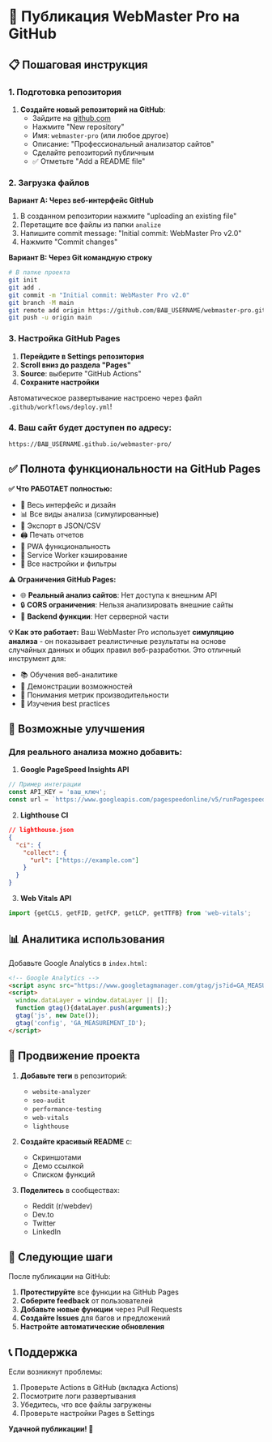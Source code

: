 # 🚀 Публикация WebMaster Pro на GitHub

## 📋 Пошаговая инструкция

### 1. Подготовка репозитория

1. **Создайте новый репозиторий на GitHub**:
   - Зайдите на [github.com](https://github.com)
   - Нажмите "New repository"
   - Имя: `webmaster-pro` (или любое другое)
   - Описание: "Профессиональный анализатор сайтов"
   - Сделайте репозиторий публичным
   - ✅ Отметьте "Add a README file"

### 2. Загрузка файлов

**Вариант A: Через веб-интерфейс GitHub**
1. В созданном репозитории нажмите "uploading an existing file"
2. Перетащите все файлы из папки `analize`
3. Напишите commit message: "Initial commit: WebMaster Pro v2.0"
4. Нажмите "Commit changes"

**Вариант B: Через Git командную строку**
```bash
# В папке проекта
git init
git add .
git commit -m "Initial commit: WebMaster Pro v2.0"
git branch -M main
git remote add origin https://github.com/ВАШ_USERNAME/webmaster-pro.git
git push -u origin main
```

### 3. Настройка GitHub Pages

1. **Перейдите в Settings репозитория**
2. **Scroll вниз до раздела "Pages"**
3. **Source**: выберите "GitHub Actions"
4. **Сохраните настройки**

Автоматическое развертывание настроено через файл `.github/workflows/deploy.yml`!

### 4. Ваш сайт будет доступен по адресу:
```
https://ВАШ_USERNAME.github.io/webmaster-pro/
```

## ✅ Полнота функциональности на GitHub Pages

**✅ Что РАБОТАЕТ полностью:**
- 🎯 Весь интерфейс и дизайн
- 📊 Все виды анализа (симулированные)
- 💾 Экспорт в JSON/CSV
- 🖨️ Печать отчетов
- 📱 PWA функциональность
- 🔄 Service Worker кэширование
- 📂 Все настройки и фильтры

**⚠️ Ограничения GitHub Pages:**
- 🌐 **Реальный анализ сайтов**: Нет доступа к внешним API
- 🔒 **CORS ограничения**: Нельзя анализировать внешние сайты
- 📡 **Backend функции**: Нет серверной части

**💡 Как это работает:**
Ваш WebMaster Pro использует **симуляцию анализа** - он показывает реалистичные результаты на основе случайных данных и общих правил веб-разработки. Это отличный инструмент для:
- 📚 Обучения веб-аналитике
- 🎯 Демонстрации возможностей
- 📝 Понимания метрик производительности
- 🔧 Изучения best practices

## 🔧 Возможные улучшения

### Для реального анализа можно добавить:

1. **Google PageSpeed Insights API**
```javascript
// Пример интеграции
const API_KEY = 'ваш_ключ';
const url = `https://www.googleapis.com/pagespeedonline/v5/runPagespeed?url=${siteUrl}&key=${API_KEY}`;
```

2. **Lighthouse CI**
```json
// lighthouse.json
{
  "ci": {
    "collect": {
      "url": ["https://example.com"]
    }
  }
}
```

3. **Web Vitals API**
```javascript
import {getCLS, getFID, getFCP, getLCP, getTTFB} from 'web-vitals';
```

## 📊 Аналитика использования

Добавьте Google Analytics в `index.html`:
```html
<!-- Google Analytics -->
<script async src="https://www.googletagmanager.com/gtag/js?id=GA_MEASUREMENT_ID"></script>
<script>
  window.dataLayer = window.dataLayer || [];
  function gtag(){dataLayer.push(arguments);}
  gtag('js', new Date());
  gtag('config', 'GA_MEASUREMENT_ID');
</script>
```

## 🎯 Продвижение проекта

1. **Добавьте теги** в репозиторий:
   - `website-analyzer`
   - `seo-audit`
   - `performance-testing`
   - `web-vitals`
   - `lighthouse`

2. **Создайте красивый README** с:
   - Скриншотами
   - Демо ссылкой
   - Списком функций

3. **Поделитесь** в сообществах:
   - Reddit (r/webdev)
   - Dev.to
   - Twitter
   - LinkedIn

## 🚀 Следующие шаги

После публикации на GitHub:

1. **Протестируйте** все функции на GitHub Pages
2. **Соберите feedback** от пользователей
3. **Добавьте новые функции** через Pull Requests
4. **Создайте Issues** для багов и предложений
5. **Настройте автоматические обновления**

## 📞 Поддержка

Если возникнут проблемы:
1. Проверьте Actions в GitHub (вкладка Actions)
2. Посмотрите логи развертывания
3. Убедитесь, что все файлы загружены
4. Проверьте настройки Pages в Settings

**Удачной публикации! 🎉**